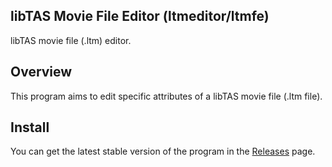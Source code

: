 ﻿## libTAS Movie File Editor (ltmeditor/ltmfe)
libTAS movie file (.ltm) editor.

## Overview
This program aims to edit specific attributes of a libTAS movie file (.ltm file).

## Install
You can get the latest stable version of the program in the [Releases](https://github.com/LukeSaward1/libTASMovieFileEditor/releases) page.
